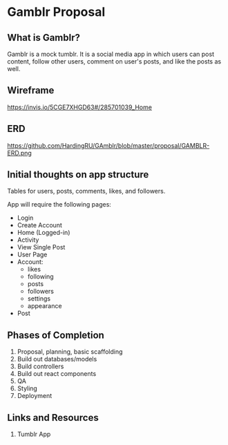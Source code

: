 # Gamblr Proposal

## What is Gamblr?

Gamblr is a mock tumblr. It is a social media app in which users can post content, follow other users, comment on user's posts, and like the posts as well.  

## Wireframe

https://invis.io/5CGE7XHGD63#/285701039_Home

## ERD

https://github.com/HardingRU/GAmblr/blob/master/proposal/GAMBLR-ERD.png

## Initial thoughts on app structure

Tables for users, posts, comments, likes, and followers.

App will require the following pages:
- Login
- Create Account
- Home (Logged-in)
- Activity
- View Single Post
- User Page
- Account:
  - likes
  - following
  - posts
  - followers
  - settings
  - appearance
- Post

## Phases of Completion

1. Proposal, planning, basic scaffolding
2. Build out databases/models
3. Build controllers
4. Build out react components
5. QA
6. Styling
7. Deployment

## Links and Resources
1. Tumblr App
